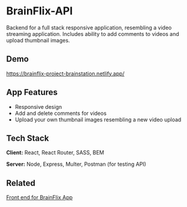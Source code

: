 # BrainFlix-API

Backend for a full stack responsive application, resembling a video streaming application. Includes ability to add comments to videos and upload thumbnail images.

## Demo

https://brainflix-project-brainstation.netlify.app/

## App Features

-   Responsive design
-   Add and delete comments for videos
-   Upload your own thumbnail images resembling a new video upload

## Tech Stack

**Client:** React, React Router, SASS, BEM

**Server:** Node, Express, Multer, Postman (for testing API)

## Related

[Front end for BrainFlix App](https://github.com/mannyv123/brainflix)
